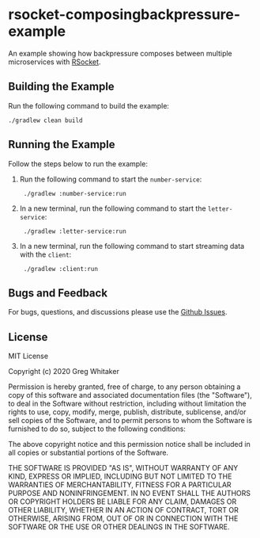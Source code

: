 # rsocket-composingbackpressure-example
An example showing how backpressure composes between multiple microservices with [RSocket](http://rsocket.io).

## Building the Example
Run the following command to build the example:

    ./gradlew clean build
    
## Running the Example
Follow the steps below to run the example:

1. Run the following command to start the `number-service`:

        ./gradlew :number-service:run
        
2. In a new terminal, run the following command to start the `letter-service`:

        ./gradlew :letter-service:run
        
3. In a new terminal, run the following command to start streaming data with the `client`:

        ./gradlew :client:run

## Bugs and Feedback
For bugs, questions, and discussions please use the [Github Issues](https://github.com/gregwhitaker/rsocket-composingbackpressure-example/issues).

## License
MIT License

Copyright (c) 2020 Greg Whitaker

Permission is hereby granted, free of charge, to any person obtaining a copy
of this software and associated documentation files (the "Software"), to deal
in the Software without restriction, including without limitation the rights
to use, copy, modify, merge, publish, distribute, sublicense, and/or sell
copies of the Software, and to permit persons to whom the Software is
furnished to do so, subject to the following conditions:

The above copyright notice and this permission notice shall be included in all
copies or substantial portions of the Software.

THE SOFTWARE IS PROVIDED "AS IS", WITHOUT WARRANTY OF ANY KIND, EXPRESS OR
IMPLIED, INCLUDING BUT NOT LIMITED TO THE WARRANTIES OF MERCHANTABILITY,
FITNESS FOR A PARTICULAR PURPOSE AND NONINFRINGEMENT. IN NO EVENT SHALL THE
AUTHORS OR COPYRIGHT HOLDERS BE LIABLE FOR ANY CLAIM, DAMAGES OR OTHER
LIABILITY, WHETHER IN AN ACTION OF CONTRACT, TORT OR OTHERWISE, ARISING FROM,
OUT OF OR IN CONNECTION WITH THE SOFTWARE OR THE USE OR OTHER DEALINGS IN THE
SOFTWARE.